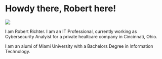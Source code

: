 # Howdy there, Robert here!

<a href="https://www.linkedin.com/in/therobertrich"><img src="https://img.shields.io/badge/-LinkedIn-0072b1?&style=for-the-badge&logo=linkedin&logoColor=white" /></a>

I am Robert Richter. I am an IT Professional, currently working as Cybersecurity Analyist for a private healtcare company in Cincinnati, Ohio.

I am an alumi of Miami University with a Bachelors Degree in Information Technology.


<!--
**therobertrich/therobertrich** is a ✨ _special_ ✨ repository because its `README.md` (this file) appears on your GitHub profile.

Here are some ideas to get you started:

- 🔭 I’m currently working on ...
- 🌱 I’m currently learning ...
- 👯 I’m looking to collaborate on ...
- 🤔 I’m looking for help with ...
- 💬 Ask me about ...
- 📫 How to reach me: ...
- 😄 Pronouns: ...
- ⚡ Fun fact: ...
-->
